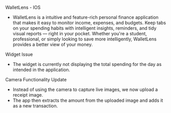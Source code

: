 WalletLens - IOS

- WalletLens is a intuitive and feature-rich personal finance application that makes it easy to monitor income, expenses, and budgets. Keep tabs on your spending habits with intelligent insights, reminders, and tidy visual reports — right in your pocket. Whether you're a student, professional, or simply looking to save more intelligently, WalletLens provides a better view of your money.

Widget Issue

- The widget is currently not displaying the total spending for the day as intended in the application.

Camera Functionality Update

- Instead of using the camera to capture live images, we now upload a receipt image.
- The app then extracts the amount from the uploaded image and adds it as a new transaction.


